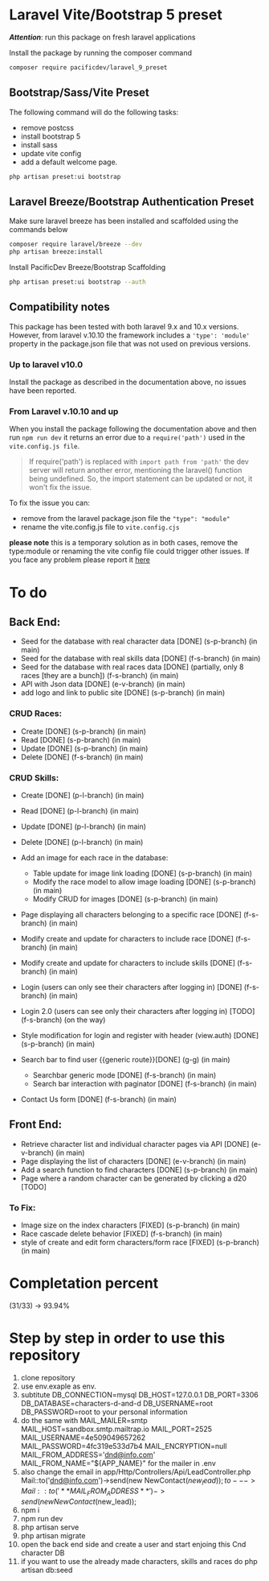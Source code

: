 # Laravel Vite/Bootstrap 5 preset

**_Attention_**: run this package on fresh laravel applications

Install the package by running the composer command

```bash
composer require pacificdev/laravel_9_preset
```

## Bootstrap/Sass/Vite Preset

The following command will do the following tasks:

-   remove postcss
-   install bootstrap 5
-   install sass
-   update vite config
-   add a default welcome page.

```bash
php artisan preset:ui bootstrap
```

## Laravel Breeze/Bootstrap Authentication Preset

Make sure laravel breeze has been installed and scaffolded using the commands below

```bash
composer require laravel/breeze --dev
php artisan breeze:install
```

Install PacificDev Breeze/Bootstrap Scaffolding

```bash
php artisan preset:ui bootstrap --auth

```

## Compatibility notes

This package has been tested with both laravel 9.x and 10.x versions.
However, from laravel v.10.10 the framework includes a `'type': 'module'` property in the package.json file that was not used on previous versions.

### Up to laravel v10.0

Install the package as described in the documentation above, no issues have been reported.

### From Laravel v.10.10 and up

When you install the package following the documentation above and then run `npm run dev` it returns an error due to a `require('path')` used in the `vite.config.js file`.

> If require('path') is replaced with `import path from 'path'` the dev server will return another error, mentioning the laravel() function being undefined. So, the import statement can be updated or not, it won't fix the issue.

To fix the issue you can:

-   remove from the laravel package.json file the `"type": "module"`
-   rename the vite.config.js file to `vite.config.cjs`

**please note** this is a temporary solution as in both cases, remove the type:module or renaming the vite config file could trigger other issues. If you face any problem please report it [here](https://github.com/fabiopacificicom/laravel-9-preset/issues)

# To do

## Back End:

- Seed for the database with real character data [DONE] (s-p-branch) (in main)
- Seed for the database with real skills data [DONE] (f-s-branch) (in main)
- Seed for the database with real races data [DONE] (partially, only 8 races [they are a bunch]) (f-s-branch) (in main)
- API with Json data [DONE] (e-v-branch) (in main)
- add logo and link to public site [DONE] (s-p-branch) (in main)

### CRUD Races:
- Create [DONE] (s-p-branch) (in main)
- Read [DONE] (s-p-branch) (in main)
- Update [DONE] (s-p-branch) (in main)
- Delete [DONE] (f-s-branch) (in main)

### CRUD Skills:
- Create [DONE] (p-l-branch) (in main)
- Read   [DONE] (p-l-branch) (in main)
- Update [DONE] (p-l-branch) (in main)
- Delete [DONE] (p-l-branch) (in main)

-   Add an image for each race in the database:

    -    Table update for image link loading [DONE] (s-p-branch) (in main)
    -    Modify the race model to allow image loading [DONE] (s-p-branch) (in main)
    -    Modify CRUD for images [DONE] (s-p-branch) (in main)

-   Page displaying all characters belonging to a specific race [DONE] (f-s-branch) (in main)
-   Modify create and update for characters to include race [DONE] (f-s-branch) (in main)
-   Modify create and update for characters to include skills [DONE] (f-s-branch) (in main)

-   Login (users can only see their characters after logging in) [DONE] (f-s-branch) (in main)
-   Login 2.0 (users can see only their characters after logging in) [TODO] (f-s-branch) (on the way)
-   Style modification for login and register with header (view.auth) [DONE] (s-p-branch) (in main)

-   Search bar to find user {{generic route}}[DONE] (g-g) (in main)
    -    Searchbar generic mode [DONE] (f-s-branch) (in main)
    -    Search bar interaction with paginator [DONE] (f-s-branch) (in main)
-   Contact Us form [DONE]  (f-s-branch) (in main)

## Front End:

-   Retrieve character list and individual character pages via API [DONE] (e-v-branch) (in main)
-   Page displaying the list of characters [DONE] (e-v-branch) (in main)
-   Add a search function to find characters [DONE] (s-p-branch) (in main)
-   Page where a random character can be generated by clicking a d20 [TODO] 

### To Fix:

-   Image size on the index characters [FIXED] (s-p-branch) (in main)
-   Race cascade delete behavior [FIXED] (f-s-branch) (in main)
-   style of create and edit form characters/form race [FIXED] (s-p-branch)  (in main)

# Completation percent

(31/33) -> 93.94%

# Step by step in order to use this repository
1. clone repository
2. use env.exaple as env.
3. subtitute 
            DB_CONNECTION=mysql
            DB_HOST=127.0.0.1
            DB_PORT=3306
            DB_DATABASE=characters-d-and-d
            DB_USERNAME=root
            DB_PASSWORD=root 
to your personal information
4. do the same with 
            MAIL_MAILER=smtp
            MAIL_HOST=sandbox.smtp.mailtrap.io
            MAIL_PORT=2525
            MAIL_USERNAME=4e509049657262
            MAIL_PASSWORD=4fc319e533d7b4
            MAIL_ENCRYPTION=null
            MAIL_FROM_ADDRESS='dnd@info.com'
            MAIL_FROM_NAME="${APP_NAME}"
for the mailer in .env 
5. also change the email in app/Http/Controllers/Api/LeadController.php
            Mail::to('dnd@info.com')->send(new NewContact($new_lead));
            to --->
            Mail::to('**MAIL_FROM_ADDRESS**')->send(new NewContact($new_lead));
2. npm i
3. npm run dev
4. php artisan serve
5. php artisan migrate
6. open the back end side and create a user and start enjoing this Cnd character DB
7. if you want to use the already made characters, skills and races do php artisan db:seed
